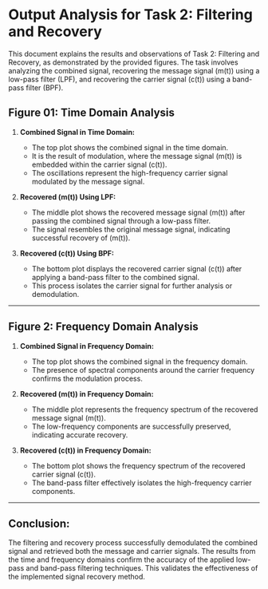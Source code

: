 


# Output Analysis for Task 2: Filtering and Recovery

This document explains the results and observations of Task 2: Filtering and Recovery, as demonstrated by the provided figures. The task involves analyzing the combined signal, recovering the message signal \(m(t)\) using a low-pass filter (LPF), and recovering the carrier signal \(c(t)\) using a band-pass filter (BPF).

## Figure 01: Time Domain Analysis

1. **Combined Signal in Time Domain:**
   - The top plot shows the combined signal in the time domain.
   - It is the result of modulation, where the message signal \(m(t)\) is embedded within the carrier signal \(c(t)\).
   - The oscillations represent the high-frequency carrier signal modulated by the message signal.

2. **Recovered \(m(t)\) Using LPF:**
   - The middle plot shows the recovered message signal \(m(t)\) after passing the combined signal through a low-pass filter.
   - The signal resembles the original message signal, indicating successful recovery of \(m(t)\).

3. **Recovered \(c(t)\) Using BPF:**
   - The bottom plot displays the recovered carrier signal \(c(t)\) after applying a band-pass filter to the combined signal.
   - This process isolates the carrier signal for further analysis or demodulation.

---

## Figure 2: Frequency Domain Analysis


1. **Combined Signal in Frequency Domain:**
   - The top plot shows the combined signal in the frequency domain.
   - The presence of spectral components around the carrier frequency confirms the modulation process.

2. **Recovered \(m(t)\) in Frequency Domain:**
   - The middle plot represents the frequency spectrum of the recovered message signal \(m(t)\).
   - The low-frequency components are successfully preserved, indicating accurate recovery.

3. **Recovered \(c(t)\) in Frequency Domain:**
   - The bottom plot shows the frequency spectrum of the recovered carrier signal \(c(t)\).
   - The band-pass filter effectively isolates the high-frequency carrier components.

---

## Conclusion:

The filtering and recovery process successfully demodulated the combined signal and retrieved both the message and carrier signals. The results from the time and frequency domains confirm the accuracy of the applied low-pass and band-pass filtering techniques. This validates the effectiveness of the implemented signal recovery method.

